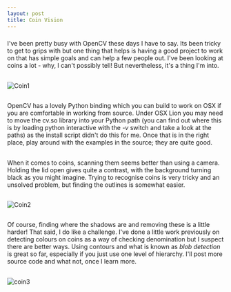 ```yaml
---
layout: post
title: Coin Vision
---
```

###
I've been pretty busy with OpenCV these days I have to say. Its been tricky to get to grips with but one thing that helps is having a good project to work on that has simple goals and can help a few people out. I've been looking at coins a lot - why, I can't possibly tell! But nevertheless, it's a thing I'm into.

##
![Coin1](http://farm6.staticflickr.com/5467/7221567676_f86234b2d1.jpg)

##
OpenCV has a lovely Python binding which you can build to work on OSX if you are comfortable in working from source. Under OSX Lion you may need to move the cv.so library into your Python path (you can find out where this is by loading python interactive with the *-v* switch and take a look at the paths) as the install script didn't do this for me. Once that is in the right place, play around with the examples in the source; they are quite good.

##
When it comes to coins, scanning them seems better than using a camera. Holding the lid open gives quite a contrast, with the background turning black as you might imagine. Trying to recognise coins is very tricky and an unsolved problem, but finding the outlines is somewhat easier.

##
![Coin2](http://farm8.staticflickr.com/7073/7221569168_20378f8ae0.jpg)

##
Of course, finding where the shadows are and removing these is a little harder! That said, I do like a challenge. I've done a little work previously on detecting colours on coins as a way of checking denomination but I suspect there are better ways. Using contours and what is known as *blob detection* is great so far, especially if you just use one level of hierarchy. I'll post more source code and what not, once I learn more.

##
![coin3](http://farm8.staticflickr.com/7091/7221567328_a314c9d707.jpg)